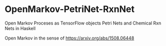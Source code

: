 # OpenMarkov-PetriNet-RxnNet
Open Markov Proceses as TensorFlow objects
Petri Nets and Chemical Rxn Nets in Haskell

Open Markov in the sense of https://arxiv.org/abs/1508.06448
